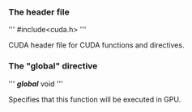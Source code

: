 ### The header file

'''
#include<cuda.h>
'''

CUDA header file for CUDA functions and directives. 


### The "global" directive

'''
___global___ void
'''

Specifies that this function will be executed in GPU. 


